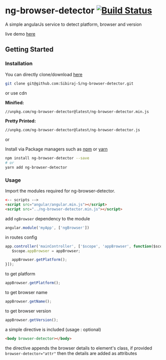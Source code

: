 # ng-browser-detector [![Build Status](https://travis-ci.com/Sibiraj-S/ng-browser-detector.svg?branch=master)](https://travis-ci.com/Sibiraj-S/ng-browser-detector)

A simple angularJs service to detect platform, browser and version

live demo [here][demo]

## Getting Started

### Installation

You can directly clone/download [here][ng-browser-detector]

```bash
git clone git@github.com:Sibiraj-S/ng-browser-detector.git
```

or use cdn

**Minified:**

```bash
//unpkg.com/ng-browser-detector@latest/ng-browser-detector.min.js
```

**Pretty Printed:**

```bash
//unpkg.com/ng-browser-detector@latest/ng-browser-detector.js
```

or

Install via Package managers such as [npm][npm] or [yarn][yarn]

```bash
npm install ng-browser-detector --save
# or
yarn add ng-browser-detector
```

### Usage

Import the modules required for ng-browser-detector.

 ```html
<-- scripts -->
<script src="angular/angular.min.js"></script>
<script src="../ng-browser-detector.min.js"></script>
 ```

add `ngBrowser` dependency to the module

```js
angular.module('myApp', ['ngBrowser'])
```

in routes config

```js
app.controller('mainController', ['$scope', 'appBrowser', function($scope, appBrowser) {
   $scope.appBrowser = appBrowser;

   appBrowser.getPlatform();
}]);
```

to get platform

```js
appBrowser.getPlatform();
```

to get browser name

```js
appBrowser.getName();
```

to get browser version

```js
appBrowser.getVersion();
```

a simple directive is included (usage : optional)

```html
<body browser-detector></body>
```

the directive appends the browser details to element's class, if provided `browser-detector="attr"` then the details are added as attributes

[npm]: https://www.npmjs.com/
[yarn]: https://yarnpkg.com/lang/en/
[github]: https://sibiraj-s.github.io/
[ng-browser-detector]: https://github.com/Sibiraj-S/ng-browser-detector
[demo]: https://sibiraj-s.github.io/ng-browser-detector/
